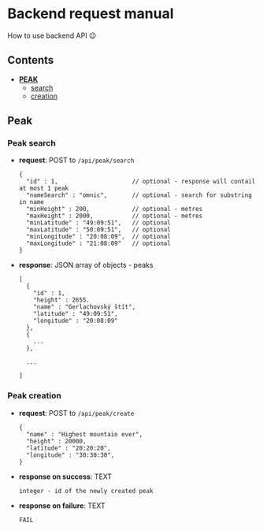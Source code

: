 # Backend request manual
How to use backend API :wink:

## Contents
- [**PEAK**](#peak)
	- [search](#peak-search)
	- [creation](#peak-creation)


## Peak

### Peak search
- **request**: POST to `/api/peak/search`
	```
	{
	  "id" : 1,                     // optional - response will contail at most 1 peak
	  "nameSearch" : "omnic",       // optional - search for substring in name
	  "minHeight" : 200,            // optional - metres
	  "maxHeight" : 2000,           // optional - metres
	  "minLatitude" : "49:09:51",   // optional     
	  "maxLatitude" : "50:09:51",   // optional
	  "minLongitude" : "20:08:09",  // optional
	  "maxLongitude" : "21:08:09"   // optional
	}
	```
- **response**: JSON array of objects - peaks
	```
	[
	  {
	    "id" : 1,
	    "height" : 2655.
	    "name" : "Gerlachovský štít",
	    "latitude" : "49:09:51",
	    "longitude" : "20:08:09"
	  },
	  {
	    ...
	  },
	  
	  ...
	  
	]

### Peak creation
- **request**: POST to `/api/peak/create`
	```
	{
	  "name" : "Highest mountain ever",
	  "height" : 20000,
	  "latitude" : "20:20:20",
	  "longitude" : "30:30:30",
	}
	```
- **response on success**: TEXT
	```
	integer - id of the newly created peak
	```
- **response on failure**: TEXT
	```
	FAIL
	```
